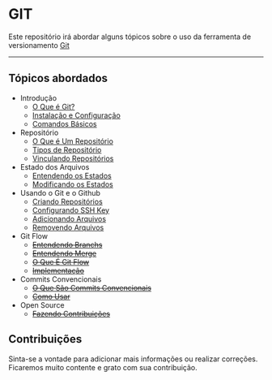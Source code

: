 # GIT
Este repositório irá abordar alguns tópicos sobre o uso da ferramenta de versionamento [Git](https://pt.wikipedia.org/wiki/Git)

---

## Tópicos abordados 
* Introdução
  * [O Que é Git?](introducao/01_o_que_e_git.md)
  * [Instalação e Configuração](introducao/02_instalacao_e_configuracao.md)
  * [Comandos Básicos](introducao/03_comandos_basicos.md)
* Repositório
  * [O Que é Um Repositório](repositorio/01_o_que_e_um_repositorio.md) 
  * [Tipos de Repositório](repositorio/02_tipos_de_repositorio.md) 
  * [Vinculando Repositórios](repositorio/03_vinculando_repositorios.md) 
* Estado dos Arquivos
  * [Entendendo os Estados](estado_dos_arquivos/01_entendendo_os_estados.md)
  * [Modificando os Estados](estado_dos_arquivos/02_modificando_os_estados.md)
* Usando o Git e o Github
  * [Criando Repositórios](usando_git_github/01_criando_repositorios.md)
  * [Configurando SSH Key](usando_git_github/02_configurando_ssh_key.md)
  * [Adicionando Arquivos](usando_git_github/03_adicionando_arquivos.md)
  * [Removendo Arquivos](usando_git_github/04_removendo_arquivo.md)
* Git Flow
  * <del> [Entendendo Branchs]()</del>
  * <del> [Entendendo Merge]()</del>
  * <del> [O Que É Git Flow]()</del>
  * <del> [Implementação]() </del>
* Commits Convencionais
  * <del> [O Que São Commits Convencionais]()</del>
  * <del> [Como Usar]() </del>
* Open Source
  * <del> [Fazendo Contribuições]()</del>

## Contribuições

Sinta-se a vontade para adicionar mais informações ou realizar correções. Ficaremos muito contente e grato com sua contribuição.